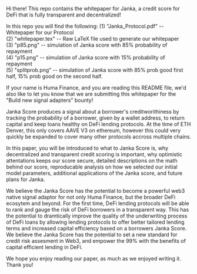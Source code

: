 Hi there! This repo contains the whitepaper for Janka, a credit score for DeFi that is fully transparent and decentralized!  

In this repo you will find the following:
(1) "Janka\_Protocol.pdf" -- Whitepaper for our Protocol  
(2) "whitepaper.tex" -- Raw LaTeX file used to generate our whitepaper  
(3) "p85.png" -- simulation of Janka score with 85\% probability of repayment  
(4) "p15.png" -- simulation of Janka score with 15\% probability of repayment  
(5) "splitprob.png" -- simulation of Janka score with 85\% prob good first half, 15\% prob good on the second half.  

If your name is Huma Finance, and you are reading this README file, we'd also like to let you know that we are submitting this whitepaper for the "Build new signal adapters" bounty!  

Janka Score produces a signal about a borrower's creditworithiness by tracking the probability of a borrower, given by a wallet address, to return capital and keep loans healthy on DeFi lending protocols. At the time of ETH Denver, this only covers AAVE V3 on ethereum, however this could very quickly be expanded to cover many other protocols accross multiple chains.  

In this paper, you will be introduced to what to Janka Score is, why decentralized and transparent credit scoring is important, why optimistic attentations keeps our score secure, detailed descriptions on the math behind our score, reproducable analysis on how we selected our initial model parameters, additional applications of the Janka score, and future plans for Janka.  

We believe the Janka Score has the potential to become a powerful web3 native signal adaptor for not only Huma Finance, but the broader DeFi ecosytem and beyond. For the first time, DeFi lending protocols will be able to rank and gauge the risk of DeFi borrowers in a transparent way. This has the potential to dramtically improve the quality of the underwriting process of DeFi loans by allowing lending protocols to offer better tailored lending terms and increased capital efficiency based on a borrowers Janka Score. We believe the Janka Score has the potential to set a new standard for credit risk assesment in Web3, and empower the 99\% with the benefits of capital efficient lending in DeFi.  

We hope you enjoy reading our paper, as much as we enjoyed writing it. Thank you!  